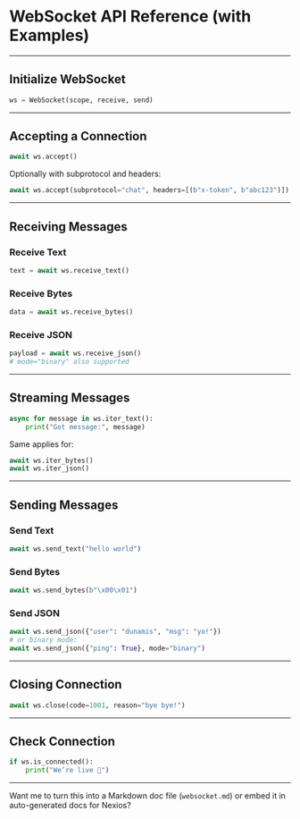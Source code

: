 

# WebSocket API Reference (with Examples)

---

##  Initialize WebSocket

```python
ws = WebSocket(scope, receive, send)
```

---

## Accepting a Connection

```python
await ws.accept()
```

Optionally with subprotocol and headers:

```python
await ws.accept(subprotocol="chat", headers=[(b"x-token", b"abc123")])
```

---

## Receiving Messages

### Receive Text

```python
text = await ws.receive_text()
```

### Receive Bytes

```python
data = await ws.receive_bytes()
```

### Receive JSON

```python
payload = await ws.receive_json()
# mode="binary" also supported
```

---

## Streaming Messages

```python
async for message in ws.iter_text():
    print("Got message:", message)
```

Same applies for:

```python
await ws.iter_bytes()
await ws.iter_json()
```

---

## Sending Messages

### Send Text

```python
await ws.send_text("hello world")
```

###  Send Bytes

```python
await ws.send_bytes(b"\x00\x01")
```

### Send JSON

```python
await ws.send_json({"user": "dunamis", "msg": "yo!"})
# or binary mode:
await ws.send_json({"ping": True}, mode="binary")
```

---

## Closing Connection

```python
await ws.close(code=1001, reason="bye bye!")
```

---

## Check Connection

```python
if ws.is_connected():
    print("We’re live 🎉")
```

---

Want me to turn this into a Markdown doc file (`websocket.md`) or embed it in auto-generated docs for Nexios?

